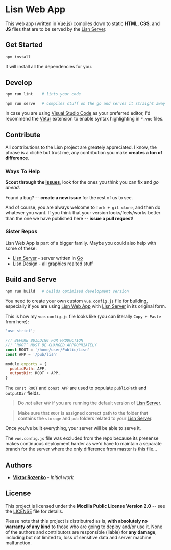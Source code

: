 # Lisn Web App

This web app (written in [Vue.js]) compiles down to static **HTML**, **CSS**,
and **JS** files that are to be served by the [Lisn Server].

[Vue.js]: https://vuejs.org
[Lisn Server]: https://github.com/sharpvik/lisn-server



## Get Started

```bash
npm install
```

It will install all the dependencies for you.



## Develop

```bash
npm run lint    # lints your code

npm run serve   # compiles stuff on the go and serves it straight away
```

In case you are using [Visual Studio Code] as your preferred editor, I'd
recommend the [Vetur] extension to enable syntax highlighting in `*.vue` files.

[Visual Studio Code]: https://code.visualstudio.com
[Vetur]: https://vuejs.github.io/vetur



## Contribute

All contributions to the Lisn project are greately appreciated. I know, the
phrase is a cliché but trust me, any contribution you make
**creates a ton of difference**.


### Ways To Help

**Scout through the [Issues]**, look for the ones you think you can fix and
*go ahead*.

[Issues]: https://github.com/sharpvik/lisn-web-app/issues

Found a bug? -- **create a new issue** for the rest of us to see.

And of course, you are always welcome to `fork + git clone`, and then do
whatever you want. If you think that your version looks/feels/works better than
the one we have published here -- **issue a pull request**!


### Sister Repos

Lisn Web App is part of a bigger family. Maybe you could also help with some of
these:

- [Lisn Server] - server written in [Go]
- [Lisn Design] - all graphics realted stuff

[Go]: https://golang.org
[Lisn Design]: https://github.com/sharpvik/lisn-design



## Build and Serve

```bash
npm run build   # builds optimised development version
```

You need to create your own custom `vue.config.js` file for building, especially
if you are using [Lisn Web App] with [Lisn Server] in its original form.

[Lisn Web App]: https://github.com/sharpvik/lisn-web-app

This is how my `vue.config.js` file looks like (you can literally `Copy + Paste`
from here):

```js
'use strict';

//! BEFORE BUILDING FOR PRODUCTION
//! `ROOT` MUST BE CHANGED APPROPRIATELY
const ROOT = '/home/user/Public/Lisn'
const APP = '/pub/lisn'

module.exports = {
  publicPath: APP,
  outputDir: ROOT + APP,
}
```

The `const ROOT` and `const APP` are used to populate `publicPath` and
`outputDir` fields.

> Do *not* alter `APP` if you are running the default version of [Lisn Server].

> Make sure that `ROOT` is assigned correct path to the folder that contains the
> `storage` and `pub` folders related to your [Lisn Server].

Once you've built everything, your server will be able to serve it.

The `vue.config.js` file was excluded from the repo because its presense makes
continuous deployment harder as we'd have to maintain a separate branch for the
server where the only difference from master is this file...



## Authors

- **[Viktor Rozenko]** - *Initial work*

[Viktor Rozenko]: https://github.com/sharpvik



## License

This project is licensed under the **Mozilla Public License Version 2.0** --
see the [LICENSE](LICENSE) file for details.

Please note that this project is distributred as is,
**with absolutely no warranty of any kind** to those who are going to deploy
and/or use it. None of the authors and contributors are responsible (liable)
for **any damage**, including but not limited to, loss of sensitive data and
server machine malfunction.
